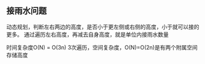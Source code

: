 ## 接雨水问题

动态规划，判断左右两边的高度，是否小于更左侧或右侧的高度，小于就可以接的更多。
通过遍历左右高度，再减去自身高度，就是单位内接雨水数量

时间复杂度O(N) = O(3n) 3次遍历，空间复杂度，O(N)=O(2n)是有两个附属空间存储高度
